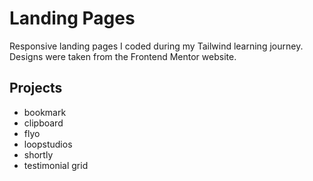 # Landing Pages

Responsive landing pages I coded during my Tailwind learning journey. Designs were taken from the Frontend Mentor website.

## Projects
- bookmark
- clipboard
- flyo
- loopstudios
- shortly
- testimonial grid